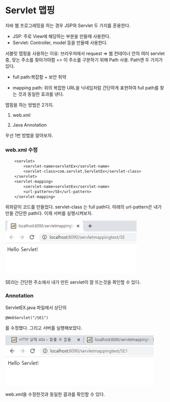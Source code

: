 # Servlet 맵핑

자바 웹 프로그래밍을 하는 경우 JSP와 Servlet 두 가지를 혼용한다.

* JSP: 주로 View에 해당하는 부분을 만들때 사용한다.
* Servlet: Controller, model 등을 만들때 사용한다.

서블릿 맵핑을 사용하는 이유: 브라우저에서 request => 웹 컨테이너 안의 여러 servlet 중, 맞는 주소를 찾아가야함 => 이 주소를 구분하기 위해 Path 사용. Path엔 두 가지가 있다.

* full path:복잡함 + 보안 취약

* mapping path: 위의 복잡한 URL을 닉네임처럼 간단하게 표현하여 full path를 찾는 것과 동일한 효과를 낸다.

맵핑을 하는 방법은 2가지.

1. web.xml

2. Java Annotation

우선 1번 방법을 알아보자.

### web.xml 수정

		<servlet>
			<servlet-name>servletEx</servlet-name>
			<servlet-class>com.servlet.ServletEx</servlet-class>
		</servlet>
		<servlet-mapping>
			<servlet-name>servletEx</servlet-name>
			<url-pattern>/SE</url-pattern>
		</servlet-mapping>
		
위와같이 코드를 만들었다. servlet-class 는 full path다. 아래의 url-pattern은 내가 만들 간단한 path다. 이제 서버를 실행시켜보자.

![](./img/urlmap1.PNG)

SE라는 간단한 주소에서 내가 만든 servlet이 잘 뜨는것을 확인할 수 있다.

### Annotation

ServletEX.java 파일에서 상단의 

	@WebServlet("/SE1")
	
를 수정했다. 그리고 서버를 실행해보았다.

![](./img/urlmap2.PNG)

web.xml을 수정한것과 동일한 결과를 확인할 수 있다.

